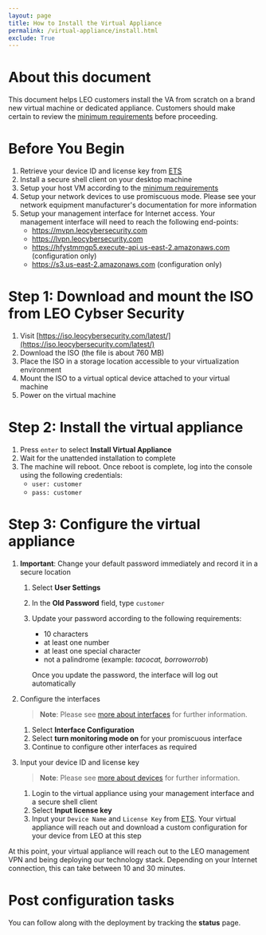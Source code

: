```yaml
---
layout: page
title: How to Install the Virtual Appliance
permalink: /virtual-appliance/install.html
exclude: True
---
```


# About this document
This document helps LEO customers install the VA from scratch on a brand new virtual machine or dedicated appliance.  Customers should make certain to review the [minimum requirements](minimum-requirements) before proceeding.

# Before You Begin
1. Retrieve your device ID and license key from [ETS](https://ets.leocybersecurity.com/)
2. Install a secure shell client on your desktop machine
3. Setup your host VM according to the [minimum requirements](minimum-requirements)
4. Setup your network devices to use promiscuous mode.  Please see your network equipment manufacturer's documentation for more information
5. Setup your management interface for Internet access.  Your management interface will need to reach the following end-points:
    * https://mvpn.leocybersecurity.com
    * https://lvpn.leocybersecurity.com
    * https://hfystmmgp5.execute-api.us-east-2.amazonaws.com (configuration only)
    * https://s3.us-east-2.amazonaws.com (configuration only)

# Step 1: Download and mount the ISO from LEO Cybser Security
1. Visit [https://iso.leocybersecurity.com/latest/](https://iso.leocybersecurity.com/latest/)
2. Download the ISO (the file is about 760 MB)
3. Place the ISO in a storage location accessible to your virtualization environment
4. Mount the ISO to a virtual optical device attached to your virtual machine
5. Power on the virtual machine

# Step 2: Install the virtual appliance
1. Press `enter` to select **Install Virtual Appliance**
2. Wait for the unattended installation to complete
3. The machine will reboot.  Once reboot is complete, log into the console using the following credentials:
    * `user: customer`
    * `pass: customer`

# Step 3: Configure the virtual appliance
1. **Important**: Change your default password immediately and record it in a secure location
    1. Select **User Settings**
    2. In the **Old Password** field, type `customer`
    3. Update your password according to the following requirements:
        * 10 characters
        * at least one number
        * at least one special character
        * not a palindrome (example: *tacocat, borroworrob*)

       Once you update the password, the interface will log out automatically
2. Configure the interfaces

    > **Note**: Please see [more about interfaces](more-about-interfaces) for further information. 

    1. Select **Interface Configuration**
    2. Select **turn monitoring mode on** for your promiscuous interface
    3. Continue to configure other interfaces as required
3. Input your device ID and license key

    > **Note**: Please see [more about devices](more-about-devices) for further information. 
      
    1. Login to the virtual appliance using your management interface and a secure shell client
    2. Select **Input license key**
    3. Input your `Device Name` and `License Key` from [ETS](https://ets.leocybersecurity.com/).  Your virtual appliance will reach out
       and download a custom configuration for your device from LEO at this step

At this point, your virtual appliance will reach out to the LEO management VPN and being deploying our technology stack.  Depending on your Internet connection, this can take between 10 and 30 minutes.

# Post configuration tasks

You can follow along with the deployment by tracking the **status** page.


